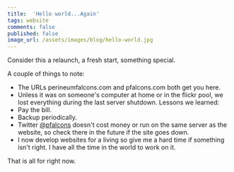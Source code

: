 ```yaml
---
title:  'Hello world...Again'
tags: website
comments: false
published: false
image_url: /assets/images/blog/hello-world.jpg
---
```

Consider this a relaunch, a fresh start, something special.

A couple of things to note:
- The URLs perineumfalcons.com and pfalcons.com both get you here.
- Unless it was on someone's computer at home or in the flickr pool, we lost everything during the last server shutdown. Lessons we learned:
- Pay the bill.
- Backup periodically.
- Twitter [@pfalcons](https://twitter.com/pfalcons) doesn't cost money or run on the same server as the website, so check there in the future if the site goes down.
- I now develop websites for a living so give me a hard time if something isn't right. I have all the time in the world to work on it.

That is all for right now.

